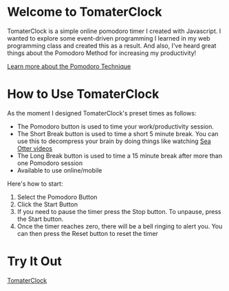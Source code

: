 # Welcome to TomaterClock
TomaterClock is a simple online pomodoro timer I created with Javascript. I wanted to explore some event-driven programming I learned in my web programming class and created this as a result. And also, I've heard great things about the Pomodoro Method for increasing my productivity!

[Learn more about the Pomodoro Technique](https://todoist.com/productivity-methods/pomodoro-technique)

# How to Use TomaterClock

As the moment I designed TomaterClock's preset times as follows:

- The Pomodoro button is used to time your work/productivity session.
- The Short Break button is used to time a short 5 minute break. You can use this to decompress your brain by doing things like watching [Sea Otter videos](https://www.youtube.com/watch?v=50qgLozAtSQ) 
- The Long Break button is used to time a 15 minute break after more than one Pomodoro session
- Available to use online/mobile

Here's how to start:
1. Select the Pomodoro Button
2. Click the Start Button
3. If you need to pause the timer press the Stop button. To unpause, press the Start button.
4. Once the timer reaches zero, there will be a bell ringing to alert you. You can then press the Reset button to reset the timer

# Try It Out
[TomaterClock](https://inspiring-jackson-81176d.netlify.app/)

